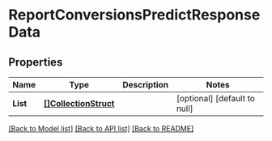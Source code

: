 # ReportConversionsPredictResponseData

## Properties
Name | Type | Description | Notes
------------ | ------------- | ------------- | -------------
**List** | [**[]CollectionStruct**](collection_struct.md) |  | [optional] [default to null]

[[Back to Model list]](../README.md#documentation-for-models) [[Back to API list]](../README.md#documentation-for-api-endpoints) [[Back to README]](../README.md)


